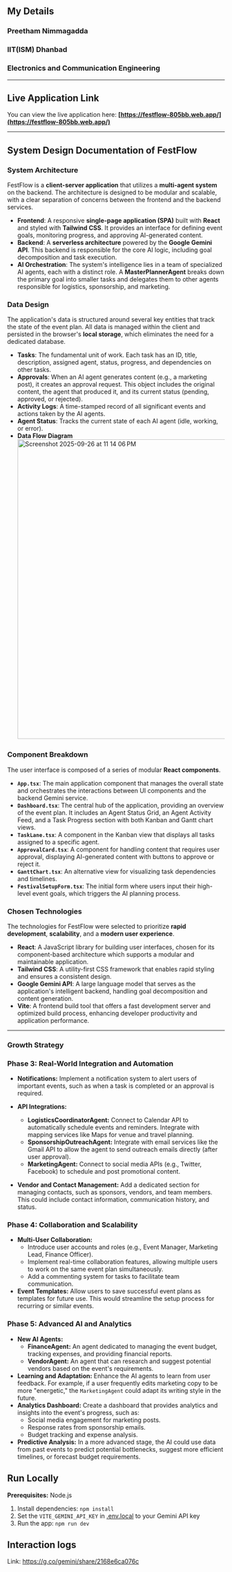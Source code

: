 ## My Details
### Preetham Nimmagadda 
### IIT(ISM) Dhanbad
### Electronics and Communication Engineering

---

## Live Application Link

You can view the live application here: **[https://festflow-805bb.web.app/](https://festflow-805bb.web.app/)**

---

## System Design Documentation of FestFlow

### System Architecture

FestFlow is a **client-server application** that utilizes a **multi-agent system** on the backend. The architecture is designed to be modular and scalable, with a clear separation of concerns between the frontend and the backend services.

* **Frontend**: A responsive **single-page application (SPA)** built with **React** and styled with **Tailwind CSS**. It provides an interface for defining event goals, monitoring progress, and approving AI-generated content.
* **Backend**: A **serverless architecture** powered by the **Google Gemini API**. This backend is responsible for the core AI logic, including goal decomposition and task execution.
* **AI Orchestration**: The system's intelligence lies in a team of specialized AI agents, each with a distinct role. A **MasterPlannerAgent** breaks down the primary goal into smaller tasks and delegates them to other agents responsible for logistics, sponsorship, and marketing.

### Data Design

The application's data is structured around several key entities that track the state of the event plan. All data is managed within the client and persisted in the browser's **local storage**, which eliminates the need for a dedicated database.

* **Tasks**: The fundamental unit of work. Each task has an ID, title, description, assigned agent, status, progress, and dependencies on other tasks.
* **Approvals**: When an AI agent generates content (e.g., a marketing post), it creates an approval request. This object includes the original content, the agent that produced it, and its current status (pending, approved, or rejected).
* **Activity Logs**: A time-stamped record of all significant events and actions taken by the AI agents.
* **Agent Status**: Tracks the current state of each AI agent (idle, working, or error).
* **Data Flow Diagram**
  <img width="867" height="693" alt="Screenshot 2025-09-26 at 11 14 06 PM" src="https://github.com/user-attachments/assets/9801aae5-ded7-491e-8377-36bb0c057ebf" />

  
### Component Breakdown

The user interface is composed of a series of modular **React components**.

* **`App.tsx`**: The main application component that manages the overall state and orchestrates the interactions between UI components and the backend Gemini service.
* **`Dashboard.tsx`**: The central hub of the application, providing an overview of the event plan. It includes an Agent Status Grid, an Agent Activity Feed, and a Task Progress section with both Kanban and Gantt chart views.
* **`TaskLane.tsx`**: A component in the Kanban view that displays all tasks assigned to a specific agent.
* **`ApprovalCard.tsx`**: A component for handling content that requires user approval, displaying AI-generated content with buttons to approve or reject it.
* **`GanttChart.tsx`**: An alternative view for visualizing task dependencies and timelines.
* **`FestivalSetupForm.tsx`**: The initial form where users input their high-level event goals, which triggers the AI planning process.

### Chosen Technologies

The technologies for FestFlow were selected to prioritize **rapid development**, **scalability**, and a **modern user experience**.

* **React**: A JavaScript library for building user interfaces, chosen for its component-based architecture which supports a modular and maintainable application.
* **Tailwind CSS**: A utility-first CSS framework that enables rapid styling and ensures a consistent design.
* **Google Gemini API**: A large language model that serves as the application's intelligent backend, handling goal decomposition and content generation.
* **Vite**: A frontend build tool that offers a fast development server and optimized build process, enhancing developer productivity and application performance.
---

### Growth Strategy

### Phase 3: Real-World Integration and Automation

* **Notifications:** Implement a notification system to alert users of important events, such as when a task is completed or an approval is required.

* **API Integrations:**
    * **LogisticsCoordinatorAgent:** Connect to Calendar API to automatically schedule events and reminders. Integrate with mapping services like Maps for venue and travel planning.
    * **SponsorshipOutreachAgent:** Integrate with email services like the Gmail API to allow the agent to send outreach emails directly (after user approval).
    * **MarketingAgent:** Connect to social media APIs (e.g., Twitter, Facebook) to schedule and post promotional content.
* **Vendor and Contact Management:** Add a dedicated section for managing contacts, such as sponsors, vendors, and team members. This could include contact information, communication history, and status.

### Phase 4: Collaboration and Scalability

* **Multi-User Collaboration:**
    * Introduce user accounts and roles (e.g., Event Manager, Marketing Lead, Finance Officer).
    * Implement real-time collaboration features, allowing multiple users to work on the same event plan simultaneously.
    * Add a commenting system for tasks to facilitate team communication.
* **Event Templates:** Allow users to save successful event plans as templates for future use. This would streamline the setup process for recurring or similar events.

### Phase 5: Advanced AI and Analytics

* **New AI Agents:**
    * **FinanceAgent:** An agent dedicated to managing the event budget, tracking expenses, and providing financial reports.
    * **VendorAgent:** An agent that can research and suggest potential vendors based on the event's requirements.
* **Learning and Adaptation:** Enhance the AI agents to learn from user feedback. For example, if a user frequently edits marketing copy to be more "energetic," the `MarketingAgent` could adapt its writing style in the future.
* **Analytics Dashboard:** Create a dashboard that provides analytics and insights into the event's progress, such as:
    * Social media engagement for marketing posts.
    * Response rates from sponsorship emails.
    * Budget tracking and expense analysis.
* **Predictive Analysis:** In a more advanced stage, the AI could use data from past events to predict potential bottlenecks, suggest more efficient timelines, or forecast budget requirements.



## Run Locally

**Prerequisites:**  Node.js

1. Install dependencies:
   `npm install`
2. Set the `VITE_GEMINI_API_KEY` in [.env.local](.env.local) to your Gemini API key
3. Run the app:
   `npm run dev`


 ## Interaction logs

Link: https://g.co/gemini/share/2168e6ca076c
